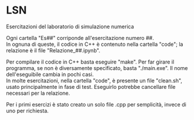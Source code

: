 # LSN
Esercitazioni del laboratorio di simulazione numerica

Ogni cartella "Es##" corriponde all'esercitazione numero ##.  
In ognuna di queste, il codice in C++ è contenuto nella cartella "code"; la relazione è il file "Relazione_##.ipynb".  

Per compilare il codice in C++ basta eseguire "make". Per far girare il programma, se non è diversamente specificato,
basta "./main.exe". Il nome dell'eseguibile cambia in pochi casi.  
In molte esercitazioni, nella cartella "code", è presente un file "clean.sh", usato principalmente in fase di test.
Eseguirlo potrebbe cancellare file necessari per la relazione.  

Per i primi esercizi è stato creato un solo file .cpp per semplicità, invece di uno per richiesta.
